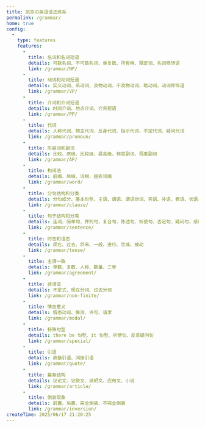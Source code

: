 ```yaml
---
title: 凯凯の英语语法体系
permalink: /grammar/
home: true
config:
  -
    type: features
    features:
      -
        title: 名词和名词短语
        details: 可数名词、不可数名词、单复数、所有格、限定词、名词修饰语
        link: /grammar/NP/
      -
        title: 动词和动词短语
        details: 实义动词、系动词、及物动词、不及物动词、助动词、动词修饰语
        link: /grammar/VP/
      -
        title: 介词和介词短语
        details: 时间介词、地点介词、介宾短语
        link: /grammar/PP/
      -
        title: 代词
        details: 人称代词、物主代词、反身代词、指示代词、不定代词、疑问代词
        link: /grammar/pronoun/
      -
        title: 形容词和副词
        details: 比较、原级、比较级、最高级、频度副词、程度副词
        link: /grammar/AP/
      -
        title: 构词法
        details: 前缀、后缀、词根、屈折词缀
        link: /grammar/word/
      -
        title: 分句结构和分类
        details: 分句成分、基本句型、主语、谓语、谓语动词、宾语、补语、表语、状语、定语
        link: /grammar/clause/
      -
        title: 句子结构和分类
        details: 连词、简单句、并列句、复合句、陈述句、祈使句、否定句、疑问句、感叹句
        link: /grammar/sentence/
      -
        title: 时态和语态
        details: 现在、过去、将来、一般、进行、完成、被动
        link: /grammar/tense/
      -
        title: 主谓一致
        details: 单数、复数、人称、数量、三单
        link: /grammar/agreement/
      -
        title: 非谓语
        details: 不定式、现在分词、过去分词
        link: /grammar/non-finite/
      -
        title: 情态意义
        details: 情态动词、推测、许可、请求
        link: /grammar/modal/
      -
        title: 特殊句型
        details: there be 句型、it 句型、祈使句、反意疑问句
        link: /grammar/special/
      -
        title: 引语
        details: 直接引语、间接引语
        link: /grammar/quote/
      -
        title: 篇章结构
        details: 议论文、记叙文、说明文、应用文、小说
        link: /grammar/article/
      -
        title: 倒装现象
        details: 前置、后置、完全倒装、不完全倒装
        link: /grammar/inversion/
createTime: 2025/06/17 21:20:25
---
```

